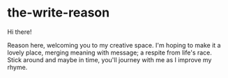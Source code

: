 # the-write-reason

Hi there!

Reason here, welcoming you to my creative space.
I'm hoping to make it a lovely place,
merging meaning with message; 
a respite from life's race.
Stick around and maybe in time, 
you'll journey with me as I improve my rhyme.
